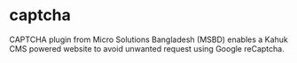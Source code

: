 # captcha
CAPTCHA plugin from Micro Solutions Bangladesh (MSBD) enables a Kahuk CMS powered website to avoid unwanted request using Google reCaptcha.
